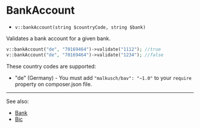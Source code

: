 # BankAccount

- `v::bankAccount(string $countryCode, string $bank)`

Validates a bank account for a given bank.

```php
v::bankAccount("de", "70169464")->validate("1112"); //true
v::bankAccount("de", "70169464")->validate("1234"); //false
```

These country codes are supported:

 * "de" (Germany) - You must add `"malkusch/bav": "~1.0"` to your `require` property on composer.json file.

***
See also:

  * [Bank](Bank.md)
  * [Bic](Bic.md)
